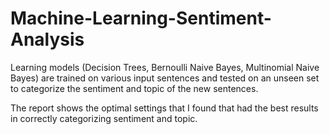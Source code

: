 # Machine-Learning-Sentiment-Analysis

Learning models (Decision Trees, Bernoulli Naive Bayes, Multinomial Naive Bayes) are trained on various input sentences and tested on an unseen set to categorize the sentiment and topic of the new sentences. 

The report shows the optimal settings that I found that had the best results in correctly categorizing sentiment and topic.
